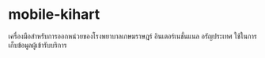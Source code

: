 # mobile-kihart

เครื่องมือสำหรับการออกหน่วยของโรงพยาบาลเกษมราษฎร์ อินเตอร์เนชั่นแนล อรัญประเทศ ใช้ในการเก็บข้อมูลผู้เข้ารับบริการ
